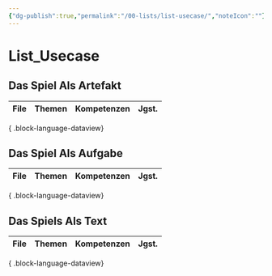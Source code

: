 ```yaml
---
{"dg-publish":true,"permalink":"/00-lists/list-usecase/","noteIcon":""}
---
```


# List_Usecase
## Das Spiel Als Artefakt

| File | Themen | Kompetenzen | Jgst. |
| ---- | ------ | ----------- | ----- |

{ .block-language-dataview}

## Das Spiel Als Aufgabe

| File | Themen | Kompetenzen | Jgst. |
| ---- | ------ | ----------- | ----- |

{ .block-language-dataview}

## Das Spiels Als Text

| File | Themen | Kompetenzen | Jgst. |
| ---- | ------ | ----------- | ----- |

{ .block-language-dataview}
